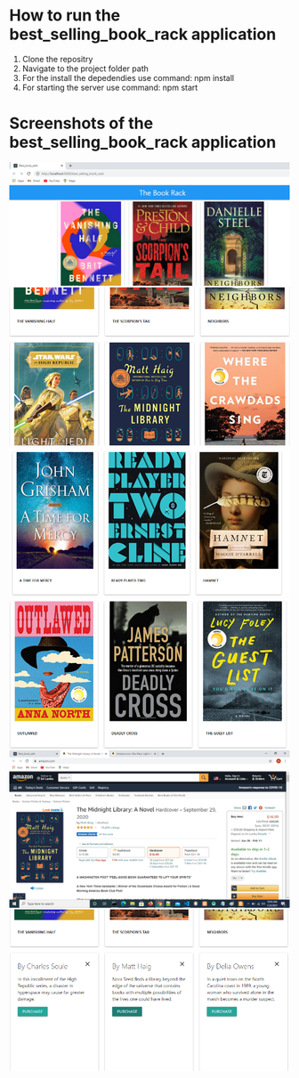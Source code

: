 # How to run the best_selling_book_rack application
1. Clone the repositry
2. Navigate to the project folder path
3. For the install the depedendies use command: npm install
4. For starting the server use command: npm start 

# Screenshots of the best_selling_book_rack application

<div>
    <img src="public/img1.png">
</div>
<div>
    <img src="public/img2.png">
</div>

<div>
    <img src="public/img3.png">
</div>
<div>
    <img src="public/img4.png">
</div>

<div>
    <img src="public/order_redirect_amzn_img1.png">
</div>
<div>
    <img src="public/purchase_img1.png">
</div>
